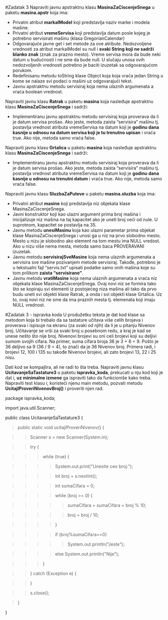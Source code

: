 #Zadatak 3 
Napraviti javnu apstraktnu klasu **MasinaZaCiscenjeSnega** u paketu **masina.apstr** koja ima:
* Privatni atribut **markaIModel** koji predstavlja naziv marke i modela mašine.
* Privatni atribut **vremeServisa** koji predstavlja datum posle kojeg je potrebno servisirati mašinu
(klasa GregorianCalendar)
* Odgovarajuće javne get i set metode za ove atribute. Nedozvoljene vrednosti za atribut
markaIModel su null i __svaki String koji ne sadrži blanko znak__ (znak za prazno mesto). Vreme
servisa mora da bude neki datum u budućnosti i ne sme da bude null. U slučaju unosa ovih
nedozvoljenih vrednosti potrebno je baciti izuzetak sa odgovarajućom porukom.
* Redefinisanu metodu toString klase Object koja koja vraća jedan String u kome se nalaze svi podaci
o mašini uz odgovarajući tekst.
* Javnu apstraktnu metodu servisiraj koja nema ulaznih argumenata a vraća boolean vrednost.

Napraviti javnu klasu **Ratrak** u paketu **masina** koja nasleđuje apstraktnu klasu **MasinaZaCiscenjeSnega** i sadrži:
* Implementiranu javnu apstraktnu metodu servisiraj koja proverava da li je datum servisa prošao. Ako
jeste, metoda zaista “servisira” mašinu tj. postavlja vrednost atributa vremeServisa na datum koji je
__godinu dana kasnije u odnosu na datum servisa koji je tu trenutno upisan__ i vraća true. Ako
nije, metoda samo vraća false.

Napraviti javnu klasu **Grtalica** u paketu **masina** koja nasleđuje apstraktnu klasu  **MasinaZaCiscenjeSnega** i sadrži:
* Implementiranu javnu apstraktnu metodu servisiraj koja proverava da li je datum servisa prošao. Ako
jeste, metoda zaista “servisira” mašinu tj. postavlja vrednost atributa vremeServisa na datum koji je
__godinu dana kasnije u odnosu na trenutni datum__ i vraća true. Ako nije, metoda samo vraća false.

Napraviti javnu klasu **SluzbaZaPuteve** u paketu **masina.sluzba** koja ima:
* Privatni atribut **masine** koji predstavlja niz objekata klase MasinaZaCiscenjeSnega.
* Javni konstruktor koji kao ulazni argument prima broj mašina i inicijalizuje niz mašina na taj kapacitet
ako je uneti broj veći od nule. U suprotnom, kapacitet se postavlja na 35.
* Javnu metodu **unesiMasinu** koja kao ulazni parametar prima objekat klase MasinaZaCiscenjeSnega i unosi ga u
niz na prvo slobodno mesto. Mesto u nizu je slobodno ako element na tom mestu ima NULL vredost.
Ako u nizu više nema mesta, metoda samo baca PROVERAVANI izuzetak.
* Javnu metodu **servisirajSveMasine** koja nema ulaznih argumenata a servisira sve mašine pozivanjem metode servisiraj. Takođe, potrebno je u
tekstualni fajl “servis.txt” upisati podatke samo onih mašina koje su tom prilikom __zaista “servisirane”__.
* Javnu metodu **vratiMasine** koja nema ulaznih argumenata a vraća niz objekata klase
MasinaZaCiscenjeSnega. Ovaj novi niz se formira tako što se kopiraju svi elementi iz postojećeg
niza mašina ali tako da prvo budu uneti svi objekti klase Ratrak, a onda i svi objekti klase Grtalica.
Uz to, ovaj novi niz ne sme da ima praznih mesta tj. elemenata koji imaju NULL vrednost.

#Zadatak 3 - ispravka koda
U produžetku teksta je dat kod klase sa metodom koja bi trebalo da sa tastature učitava više celih brojeva i
proverava i ispisuje na ekranu (za svaki od njih) da li je u pitanju Nivenov broj. Učitavanje se vrši za svaki
broj u posebnom redu, a kraj je kad se unese nešto što nije broj. Nivenovi brojevi su oni celi brojevi koji su
deljivi sumom svojih cifara. Na primer, suma cifara broja 36 je 3 + 6 = 9. Pošto je 36 deljivo sa 9 (36 / 9 =
4), to znači da je 36 Nivenov broj. Primera radi, i brojevi 12, 100 i 135 su takođe Nivenovi brojevi, ali zato
brojevi 13, 22 i 25 nisu.

Dati kod se kompajlira, ali ne radi to šta treba. Napraviti javnu klasu **UcitavanjeSaTastature3** u paketu
**ispravka_koda**, prekucati u nju kod koji je dat i, __uz minimalne izmene__ ga ispraviti tako da funkcioniše
kako treba. Napraviti test klasu i, koristeći njenu main metodu, pozvati metodu
**UcitajIProveriNivenovBroj()** i proveriti njen rad.

package ispravka_koda;

import java.util.Scanner;

public class UcitavanjeSaTastature3 {

>public static void ucitajIProveriNivenov() {

>>Scanner s = new Scanner(System.in);

>>try {

>>>while (true) {

>>>>System.out.print("Unesite ceo broj:");

>>>>int broj = s.nextInt();

>>>>int sumaCifara = 0;

>>>>while (broj >= 0) {

>>>>>sumaCifara = sumaCifara + broj % 10;

>>>>>broj = broj / 10;

>>>>}

>>>> if (broj%sumaCifara==0)

>>>>>System.out.println("Jeste");

>>>>else System.out.println("Nije");

>>>}

>>} catch (Exception e) {

>>}

>>s.close();

>}

}